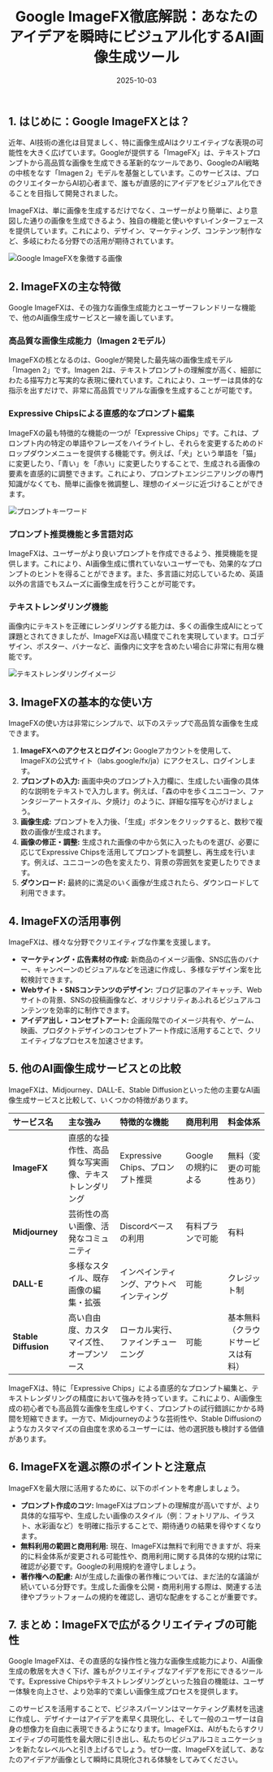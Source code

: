 ﻿---
title: Google ImageFX徹底解説：あなたのアイデアを瞬時にビジュアル化するAI画像生成ツール
date: 2025-10-03
tags: "AI, 画像生成, ImageFX"
category: ai
image: /ltb-blog/ai/google-imagefx-guide.png
description: "Google ImageFX の概要と主要な機能、利用シーンをわかりやすく解説します。"
---

## 1. はじめに：Google ImageFXとは？

近年、AI技術の進化は目覚ましく、特に画像生成AIはクリエイティブな表現の可能性を大きく広げています。Googleが提供する「ImageFX」は、テキストプロンプトから高品質な画像を生成できる革新的なツールであり、GoogleのAI戦略の中核をなす「Imagen 2」モデルを基盤としています。このサービスは、プロのクリエイターからAI初心者まで、誰もが直感的にアイデアをビジュアル化できることを目指して開発されました。

ImageFXは、単に画像を生成するだけでなく、ユーザーがより簡単に、より意図した通りの画像を生成できるよう、独自の機能と使いやすいインターフェースを提供しています。これにより、デザイン、マーケティング、コンテンツ制作など、多岐にわたる分野での活用が期待されています。

![Google ImageFXを象徴する画像](/ai/google-imagefx-guide2.png)

## 2. ImageFXの主な特徴

Google ImageFXは、その強力な画像生成能力とユーザーフレンドリーな機能で、他のAI画像生成サービスと一線を画しています。

### 高品質な画像生成能力（Imagen 2モデル）

ImageFXの核となるのは、Googleが開発した最先端の画像生成モデル「Imagen 2」です。Imagen 2は、テキストプロンプトの理解度が高く、細部にわたる描写力と写実的な表現に優れています。これにより、ユーザーは具体的な指示を出すだけで、非常に高品質でリアルな画像を生成することが可能です。

### Expressive Chipsによる直感的なプロンプト編集

ImageFXの最も特徴的な機能の一つが「Expressive Chips」です。これは、プロンプト内の特定の単語やフレーズをハイライトし、それらを変更するためのドロップダウンメニューを提供する機能です。例えば、「犬」という単語を「猫」に変更したり、「青い」を「赤い」に変更したりすることで、生成される画像の要素を直感的に調整できます。これにより、プロンプトエンジニアリングの専門知識がなくても、簡単に画像を微調整し、理想のイメージに近づけることができます。

![プロンプトキーワード](/ai/google-imagefx-guide3.png)

### プロンプト推奨機能と多言語対応

ImageFXは、ユーザーがより良いプロンプトを作成できるよう、推奨機能を提供します。これにより、AI画像生成に慣れていないユーザーでも、効果的なプロンプトのヒントを得ることができます。また、多言語に対応しているため、英語以外の言語でもスムーズに画像生成を行うことが可能です。

### テキストレンダリング機能

画像内にテキストを正確にレンダリングする能力は、多くの画像生成AIにとって課題とされてきましたが、ImageFXは高い精度でこれを実現しています。ロゴデザイン、ポスター、バナーなど、画像内に文字を含めたい場合に非常に有用な機能です。

![テキストレンダリングイメージ](/ai/google-imagefx-guide4.png)

## 3. ImageFXの基本的な使い方

ImageFXの使い方は非常にシンプルで、以下のステップで高品質な画像を生成できます。

1. **ImageFXへのアクセスとログイン:** Googleアカウントを使用して、ImageFXの公式サイト（labs.google/fx/ja）にアクセスし、ログインします。
2. **プロンプトの入力:** 画面中央のプロンプト入力欄に、生成したい画像の具体的な説明をテキストで入力します。例えば、「森の中を歩くユニコーン、ファンタジーアートスタイル、夕焼け」のように、詳細な描写を心がけましょう。
3. **画像生成:** プロンプトを入力後、「生成」ボタンをクリックすると、数秒で複数の画像が生成されます。
4. **画像の修正・調整:** 生成された画像の中から気に入ったものを選び、必要に応じてExpressive Chipsを活用してプロンプトを調整し、再生成を行います。例えば、ユニコーンの色を変えたり、背景の雰囲気を変更したりできます。
5. **ダウンロード:** 最終的に満足のいく画像が生成されたら、ダウンロードして利用できます。

## 4. ImageFXの活用事例

ImageFXは、様々な分野でクリエイティブな作業を支援します。

* **マーケティング・広告素材の作成:** 新商品のイメージ画像、SNS広告のバナー、キャンペーンのビジュアルなどを迅速に作成し、多様なデザイン案を比較検討できます。
* **Webサイト・SNSコンテンツのデザイン:** ブログ記事のアイキャッチ、Webサイトの背景、SNSの投稿画像など、オリジナリティあふれるビジュアルコンテンツを効率的に制作できます。
* **アイデア出し・コンセプトアート:** 企画段階でのイメージ共有や、ゲーム、映画、プロダクトデザインのコンセプトアート作成に活用することで、クリエイティブなプロセスを加速させます。

## 5. 他のAI画像生成サービスとの比較

ImageFXは、Midjourney、DALL-E、Stable Diffusionといった他の主要なAI画像生成サービスと比較して、いくつかの特徴があります。

| サービス名           | 主な強み                                               | 特徴的な機能                             | 商用利用           | 料金体系                           |
| :------------------- | :----------------------------------------------------- | :--------------------------------------- | :----------------- | :--------------------------------- |
| **ImageFX**          | 直感的な操作性、高品質な写実画像、テキストレンダリング | Expressive Chips、プロンプト推奨         | Googleの規約による | 無料（変更の可能性あり）           |
| **Midjourney**       | 芸術性の高い画像、活発なコミュニティ                   | Discordベースの利用                      | 有料プランで可能   | 有料                               |
| **DALL-E**           | 多様なスタイル、既存画像の編集・拡張                   | インペインティング、アウトペインティング | 可能               | クレジット制                       |
| **Stable Diffusion** | 高い自由度、カスタマイズ性、オープンソース             | ローカル実行、ファインチューニング       | 可能               | 基本無料（クラウドサービスは有料） |

ImageFXは、特に「Expressive Chips」による直感的なプロンプト編集と、テキストレンダリングの精度において強みを持っています。これにより、AI画像生成の初心者でも高品質な画像を生成しやすく、プロンプトの試行錯誤にかかる時間を短縮できます。一方で、Midjourneyのような芸術性や、Stable Diffusionのようなカスタマイズの自由度を求めるユーザーには、他の選択肢も検討する価値があります。

## 6. ImageFXを選ぶ際のポイントと注意点

ImageFXを最大限に活用するために、以下のポイントを考慮しましょう。

* **プロンプト作成のコツ:** ImageFXはプロンプトの理解度が高いですが、より具体的な描写や、生成したい画像のスタイル（例：フォトリアル、イラスト、水彩画など）を明確に指示することで、期待通りの結果を得やすくなります。
* **無料利用の範囲と商用利用:** 現在、ImageFXは無料で利用できますが、将来的に料金体系が変更される可能性や、商用利用に関する具体的な規約は常に確認が必要です。Googleの利用規約を遵守しましょう。
* **著作権への配慮:** AIが生成した画像の著作権については、まだ法的な議論が続いている分野です。生成した画像を公開・商用利用する際は、関連する法律やプラットフォームの規約を確認し、適切な配慮をすることが重要です。

## 7. まとめ：ImageFXで広がるクリエイティブの可能性

Google ImageFXは、その直感的な操作性と強力な画像生成能力により、AI画像生成の敷居を大きく下げ、誰もがクリエイティブなアイデアを形にできるツールです。Expressive Chipsやテキストレンダリングといった独自の機能は、ユーザー体験を向上させ、より効率的で楽しい画像生成プロセスを提供します。

このサービスを活用することで、ビジネスパーソンはマーケティング素材を迅速に作成し、デザイナーはアイデアを素早く具現化し、そして一般のユーザーは自身の想像力を自由に表現できるようになります。ImageFXは、AIがもたらすクリエイティブの可能性を最大限に引き出し、私たちのビジュアルコミュニケーションを新たなレベルへと引き上げるでしょう。ぜひ一度、ImageFXを試して、あなたのアイデアが画像として瞬時に具現化される体験をしてみてください。
